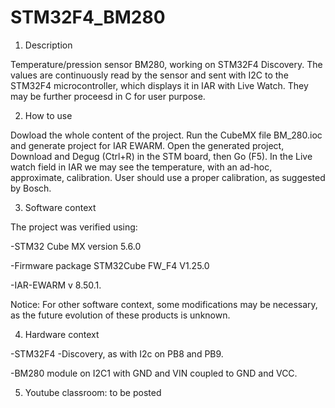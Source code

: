 # STM32F4_BM280
 
1. Description

Temperature/pression sensor BM280, working on STM32F4 Discovery. 
The values are continuously read by the sensor and sent with I2C to the STM32F4 microcontroller, which displays it in IAR with Live Watch. They may be further proceesd in C for user purpose. 

2. How to use

Dowload the whole content of the project.
Run the CubeMX file BM_280.ioc and generate project for IAR EWARM. Open the generated project, Download and Degug (Ctrl+R) in the STM board, then Go (F5).
In the Live watch field in IAR we may see the temperature, with an ad-hoc, approximate, calibration. User should use a proper calibration, as suggested by Bosch.

3. Software context

The project was verified using:

-STM32 Cube MX version 5.6.0

-Firmware package STM32Cube FW_F4 V1.25.0

-IAR-EWARM v 8.50.1.

Notice: For other software context, some modifications may be necessary, as the future evolution of these products is unknown.

4. Hardware context

-STM32F4 -Discovery, as with I2c on PB8 and PB9.

-BM280 module on I2C1 with GND and VIN coupled to GND and VCC.


5. Youtube classroom: to be posted
